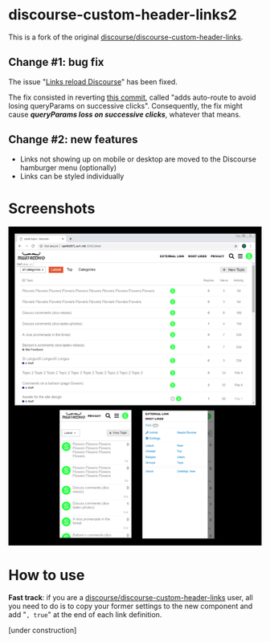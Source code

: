 # discourse-custom-header-links2

This is a fork of the original
[discourse/discourse-custom-header-links](https://github.com/discourse/discourse-custom-header-links).

## Change #1: bug fix

The issue
"[Links reload Discourse](https://meta.discourse.org/t/custom-header-links-links-reload-discourse/113907)"
has been fixed.

The fix consisted in reverting
[this commit](https://github.com/discourse/discourse-custom-header-links/commit/bfda9d3b50bd8e027024b62aa0b7e68611248073),
called "adds auto-route to avoid losing queryParams on successive clicks".
Consequently, the fix might cause **_queryParams loss on successive clicks_**,
whatever that means.

## Change #2: new features

- Links not showing up on mobile or desktop are moved to the Discourse hamburger
  menu (optionally)
- Links can be styled individually

# Screenshots

<img src="screenshots.png" width="951px" />

# How to use

**Fast track**: if you are a
[discourse/discourse-custom-header-links](https://github.com/discourse/discourse-custom-header-links)
user, all you need to do is to copy your former settings to the new component
and add "`, true`" at the end of each link definition.

[under construction]
